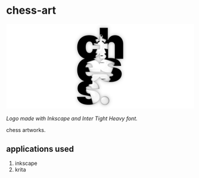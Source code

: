 # chess-art

![logo](assets/logo.webp)

<i>Logo made with Inkscape and Inter Tight Heavy font.</i>

chess artworks.  

## applications used

1. inkscape
2. krita